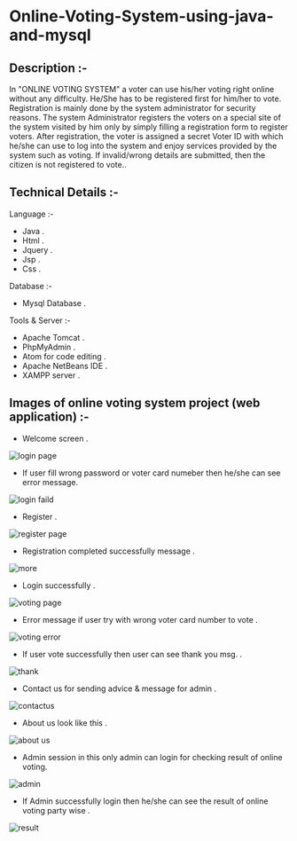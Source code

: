 # Online-Voting-System-using-java-and-mysql

## Description :-
In "ONLINE VOTING SYSTEM" a voter can use his/her voting right
online without any difficulty. He/She has to be registered first for him/her to vote. Registration is
mainly done by the system administrator for security reasons. The system Administrator
registers the voters on a special site of the system visited by him only by simply filling a
registration form to register voters. After registration, the voter is assigned a secret Voter ID with
which he/she can use to log into the system and enjoy services provided by the system such as
voting. If invalid/wrong details are submitted, then the citizen is not registered to vote..

## Technical Details :-

Language :-  
- Java .
- Html . 
- Jquery .
- Jsp .
- Css .

Database :- 
- Mysql Database .

Tools & Server :-
- Apache Tomcat . 
- PhpMyAdmin .
- Atom for code editing .
- Apache NetBeans IDE . 
- XAMPP server . 

## Images of online voting system project (web application) :-

- Welcome screen . 

![login page](https://user-images.githubusercontent.com/54209560/78211400-76965180-74ca-11ea-9b53-650a35a7dd06.jpg)

- If user fill wrong password or voter card numeber then  he/she can see error message.

![login faild](https://user-images.githubusercontent.com/54209560/78211748-806c8480-74cb-11ea-8e23-185dcf3e4ed5.jpg)

- Register .

![register page](https://user-images.githubusercontent.com/54209560/78211945-0c7eac00-74cc-11ea-8c1e-f8edfb8133f2.jpg)


- Registration completed successfully message .

![more](https://user-images.githubusercontent.com/54209560/78212296-e9a0c780-74cc-11ea-8887-d58933d810b8.jpg)

- Login successfully .

![voting page](https://user-images.githubusercontent.com/54209560/78212465-7055a480-74cd-11ea-8022-c24195efd008.jpg)

- Error message if user try with wrong voter card number to vote .

![voting error](https://user-images.githubusercontent.com/54209560/78212684-16091380-74ce-11ea-9eff-c538aa4229cd.jpg)

- If user vote successfully then user can see thank you msg.  .

![thank](https://user-images.githubusercontent.com/54209560/78212878-b8c19200-74ce-11ea-9f6d-ec25f14f3a23.jpg)

- Contact us for sending advice & message for admin .

![contactus](https://user-images.githubusercontent.com/54209560/78213288-e0fdc080-74cf-11ea-94c2-160ad7fbb21c.jpg)

- About us look like this .

![about us](https://user-images.githubusercontent.com/54209560/78213413-320db480-74d0-11ea-9310-2b06004ece5d.jpg)

- Admin session in this only admin can login for checking result of online voting.

![admin](https://user-images.githubusercontent.com/54209560/78213471-641f1680-74d0-11ea-892d-80ae95d82b62.jpg)

- If Admin successfully login then he/she can see the result of online voting party wise .

![result](https://user-images.githubusercontent.com/54209560/78213726-13f48400-74d1-11ea-9f4a-39f327a5921b.jpg)




